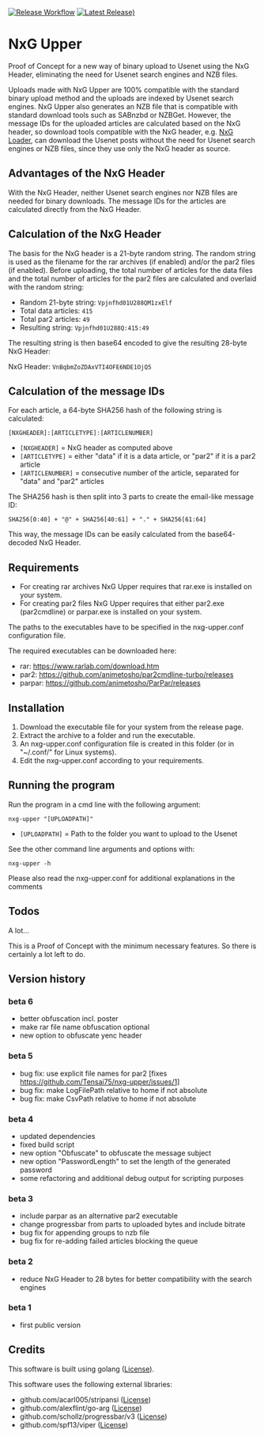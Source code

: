 [![Release Workflow](https://github.com/Tensai75/nxg-upper/actions/workflows/build_and_publish.yml/badge.svg?event=release)](https://github.com/Tensai75/nxg-upper/actions/workflows/build_and_publish.yml)
[![Latest Release)](https://img.shields.io/github/v/release/Tensai75/nxg-upper?logo=github)](https://github.com/Tensai75/nxg-upper/releases/latest)

# NxG Upper
Proof of Concept for a new way of binary upload to Usenet using the NxG Header, eliminating the need for Usenet search engines and NZB files.

Uploads made with NxG Upper are 100% compatible with the standard binary upload method and the uploads are indexed by Usenet search engines. NxG Upper also generates an NZB file that is compatible with standard download tools such as SABnzbd or NZBGet. However, the message IDs for the uploaded articles are calculated based on the NxG header, so download tools compatible with the NxG header, e.g. [NxG Loader](https://github.com/Tensai75/nxg-loader/), can download the Usenet posts without the need for Usenet search engines or NZB files, since they use only the NxG header as source.

## Advantages of the NxG Header
With the NxG Header, neither Usenet search engines nor NZB files are needed for binary downloads. The message IDs for the articles are calculated directly from the NxG Header.

## Calculation of the NxG Header
The basis for the NxG header is a 21-byte random string. The random string is used as the filename for the rar archives (if enabled) and/or the par2 files (if enabled). Before uploading, the total number of articles for the data files and the total number of articles for the par2 files are calculated and overlaid with the random string:

- Random 21-byte string: `Vpjnfhd01U288QM1zxElf`
- Total data articles: `415`
- Total par2 articles: `49`
- Resulting string: `Vpjnfhd01U288Q:415:49`

The resulting string is then base64 encoded to give the resulting 28-byte NxG Header:

NxG Header: `VnBqbmZoZDAxVTI4OFE6NDE1OjQ5`

## Calculation of the message IDs
For each article, a 64-byte SHA256 hash of the following string is calculated:

`[NXGHEADER]:[ARTICLETYPE]:[ARTICLENUMBER]`

- `[NXGHEADER]` = NxG header as computed above
- `[ARTICLETYPE]` = either "data" if it is a data article, or "par2" if it is a par2 article
- `[ARTICLENUMBER]` = consecutive number of the article, separated for "data" and "par2" articles

The SHA256 hash is then split into 3 parts to create the email-like message ID:

`SHA256[0:40] + "@" + SHA256[40:61] + "." + SHA256[61:64]`

This way, the message IDs can be easily calculated from the base64-decoded NxG Header.

## Requirements
- For creating rar archives NxG Upper requires that rar.exe is installed on your system.
- For creating par2 files NxG Upper requires that either par2.exe (par2cmdline) or parpar.exe is installed on your system.

The paths to the executables have to be specified in the nxg-upper.conf configuration file.

The required executables can be downloaded here:
- rar: https://www.rarlab.com/download.htm
- par2: https://github.com/animetosho/par2cmdline-turbo/releases
- parpar: https://github.com/animetosho/ParPar/releases

## Installation
1. Download the executable file for your system from the release page.
2. Extract the archive to a folder and run the executable.
3. An nxg-upper.conf configuration file is created in this folder (or in "~/.conf/" for Linux systems).
4. Edit the nxg-upper.conf according to your requirements.

## Running the program
Run the program in a cmd line with the following argument:

`nxg-upper "[UPLOADPATH]"`

- `[UPLOADPATH]` = Path to the folder you want to upload to the Usenet

See the other command line arguments and options with:

`nxg-upper -h`

Please also read the nxg-upper.conf for additional explanations in the comments

## Todos
A lot...

This is a Proof of Concept with the minimum necessary features. 
So there is certainly a lot left to do.

## Version history
### beta 6
- better obfuscation incl. poster
- make rar file name obfuscation optional
- new option to obfuscate yenc header

### beta 5
- bug fix: use explicit file names for par2 [fixes https://github.com/Tensai75/nxg-upper/issues/1]
- bug fix: make LogFilePath relative to home if not absolute
- bug fix: make CsvPath relative to home if not absolute

### beta 4
- updated dependencies
- fixed build script
- new option "Obfuscate" to obfuscate the message subject
- new option "PasswordLength" to set the length of the generated password
- some refactoring and additional debug output for scripting purposes

### beta 3
- include parpar as an alternative par2 executable
- change progressbar from parts to uploaded bytes and include bitrate
- bug fix for appending groups to nzb file
- bug fix for re-adding failed articles blocking the queue

### beta 2
- reduce NxG Header to 28 bytes for better compatibility with the search engines

### beta 1
- first public version

## Credits
This software is built using golang ([License](https://go.dev/LICENSE)).

This software uses the following external libraries:
- github.com/acarl005/stripansi ([License](https://github.com/acarl005/stripansi/blob/master/LICENSE))
- github.com/alexflint/go-arg ([License](https://github.com/alexflint/go-arg/blob/master/LICENSE))
- github.com/schollz/progressbar/v3 ([License](https://github.com/schollz/progressbar/blob/main/LICENSE))
- github.com/spf13/viper ([License](https://github.com/spf13/viper/blob/master/LICENSE))
